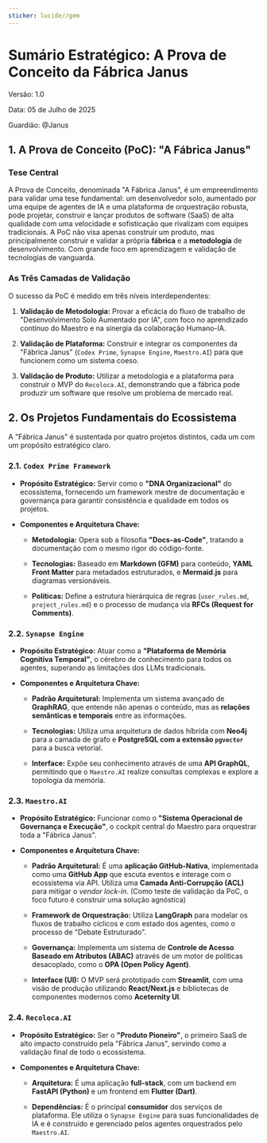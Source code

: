 ```yaml
---
sticker: lucide//gem
---
```

# Sumário Estratégico: A Prova de Conceito da Fábrica Janus

Versão: 1.0

Data: 05 de Julho de 2025

Guardião: @Janus

## **1. A Prova de Conceito (PoC): "A Fábrica Janus"**

### **Tese Central**

A Prova de Conceito, denominada "A Fábrica Janus", é um empreendimento para validar uma tese fundamental: um desenvolvedor solo, aumentado por uma equipe de agentes de IA e uma plataforma de orquestração robusta, pode projetar, construir e lançar produtos de software (SaaS) de alta qualidade com uma velocidade e sofisticação que rivalizam com equipes tradicionais. A PoC não visa apenas construir um produto, mas principalmente construir e validar a própria **fábrica** e a **metodologia** de desenvolvimento. Com grande foco em aprendizagem e validação de tecnologias de vanguarda. 

### **As Três Camadas de Validação**

O sucesso da PoC é medido em três níveis interdependentes:

1. **Validação de Metodologia:** Provar a eficácia do fluxo de trabalho de "Desenvolvimento Solo Aumentado por IA", com foco no aprendizado contínuo do Maestro e na sinergia da colaboração Humano-IA.
    
2. **Validação de Plataforma:** Construir e integrar os componentes da "Fábrica Janus" (`Codex Prime`, `Synapse Engine`, `Maestro.AI`) para que funcionem como um sistema coeso.
    
3. **Validação de Produto:** Utilizar a metodologia e a plataforma para construir o MVP do `Recoloca.AI`, demonstrando que a fábrica pode produzir um software que resolve um problema de mercado real.
    

## **2. Os Projetos Fundamentais do Ecossistema**

A "Fábrica Janus" é sustentada por quatro projetos distintos, cada um com um propósito estratégico claro.

### **2.1. `Codex Prime Framework`**

- **Propósito Estratégico:** Servir como o **"DNA Organizacional"** do ecossistema, fornecendo um framework mestre de documentação e governança para garantir consistência e qualidade em todos os projetos.
    
- **Componentes e Arquitetura Chave:**
    
    - **Metodologia:** Opera sob a filosofia **"Docs-as-Code"**, tratando a documentação com o mesmo rigor do código-fonte.
        
    - **Tecnologias:** Baseado em **Markdown (GFM)** para conteúdo, **YAML Front Matter** para metadados estruturados, e **Mermaid.js** para diagramas versionáveis.
        
    - **Políticas:** Define a estrutura hierárquica de regras (`user_rules.md`, `project_rules.md`) e o processo de mudança via **RFCs (Request for Comments)**.
        

### **2.2. `Synapse Engine`**

- **Propósito Estratégico:** Atuar como a **"Plataforma de Memória Cognitiva Temporal"**, o cérebro de conhecimento para todos os agentes, superando as limitações dos LLMs tradicionais.
    
- **Componentes e Arquitetura Chave:**
    
    - **Padrão Arquitetural:** Implementa um sistema avançado de **GraphRAG**, que entende não apenas o conteúdo, mas as **relações semânticas e temporais** entre as informações.
        
    - **Tecnologias:** Utiliza uma arquitetura de dados híbrida com **Neo4j** para a camada de grafo e **PostgreSQL com a extensão `pgvector`** para a busca vetorial.
        
    - **Interface:** Expõe seu conhecimento através de uma **API GraphQL**, permitindo que o `Maestro.AI` realize consultas complexas e explore a topologia da memória.
        

### **2.3. `Maestro.AI`**

- **Propósito Estratégico:** Funcionar como o **"Sistema Operacional de Governança e Execução"**, o cockpit central do Maestro para orquestrar toda a "Fábrica Janus".
    
- **Componentes e Arquitetura Chave:**
    
    - **Padrão Arquitetural:** É uma **aplicação GitHub-Nativa**, implementada como uma **GitHub App** que escuta eventos e interage com o ecossistema via API. Utiliza uma **Camada Anti-Corrupção (ACL)** para mitigar o _vendor lock-in_. (Como teste de validação da PoC, o foco futuro é construir uma solução agnóstica)
        
    - **Framework de Orquestração:** Utiliza **LangGraph** para modelar os fluxos de trabalho cíclicos e com estado dos agentes, como o processo de "Debate Estruturado".
        
    - **Governança:** Implementa um sistema de **Controle de Acesso Baseado em Atributos (ABAC)** através de um motor de políticas desacoplado, como o **OPA (Open Policy Agent)**.
        
    - **Interface (UI):** O MVP será prototipado com **Streamlit**, com uma visão de produção utilizando **React/Next.js** e bibliotecas de componentes modernos como **Aceternity UI**.
        

### **2.4. `Recoloca.AI`**

- **Propósito Estratégico:** Ser o **"Produto Pioneiro"**, o primeiro SaaS de alto impacto construído pela "Fábrica Janus", servindo como a validação final de todo o ecossistema.
    
- **Componentes e Arquitetura Chave:**
    
    - **Arquitetura:** É uma aplicação **full-stack**, com um backend em **FastAPI (Python)** e um frontend em **Flutter (Dart)**.
        
    - **Dependências:** É o principal **consumidor** dos serviços de plataforma. Ele utiliza o `Synapse Engine` para suas funcionalidades de IA e é construído e gerenciado pelos agentes orquestrados pelo `Maestro.AI`.